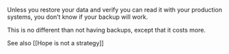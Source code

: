 Unless you restore your data and verify you can read it with your production systems, you don’t know if your backup will work.

This is no different than not having backups, except that it costs more.

See also [[Hope is not a strategy]]